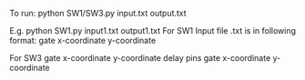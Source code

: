 To run:
python SW1/SW3.py input.txt output.txt

E.g. python SW1.py input1.txt output1.txt
For SW1
Input file .txt is in following format:
gate x-coordinate y-coordinate

For SW3
gate x-coordinate y-coordinate delay
pins gate x-coordinate y-coordinate 

